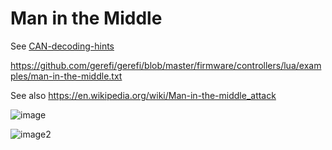 # Man in the Middle

See [CAN-decoding-hints](CAN-decoding-hints)

<https://github.com/gerefi/gerefi/blob/master/firmware/controllers/lua/examples/man-in-the-middle.txt>

See also <https://en.wikipedia.org/wiki/Man-in-the-middle_attack>

![image](https://user-images.githubusercontent.com/48498823/209687336-3b1551ad-3008-4a0d-8ecc-cb2b94002011.png)

![image2](https://user-images.githubusercontent.com/48498823/209687448-37cccb27-d841-4f8f-8163-541225e17f6d.jpg)
